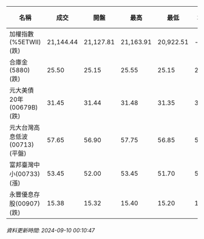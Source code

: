 | 名稱 | 成交 | 開盤 | 最高 | 最低 | 均價 | 成交金額(億) | 昨收 | 漲跌幅 | 漲跌 | 總量 | 昨量 | 振幅 |
| -------- | -------- | -------- | -------- |-------- | -------- | -------- |-------- |-------- |-------- | -------- | -------- |-------- |
|加權指數(%5ETWII) (跌)|21,144.44|21,127.81|21,163.91|20,922.51|-|3,030.73|21,435.19|1.36%|290.75|7,739,236|0|1.13%|
|合庫金(5880) (跌)|25.50|25.15|25.55|25.15|25.30|2.69|25.70|0.78%|0.20|10,652|6,780|1.56%|
|元大美債20年(00679B) (跌)|31.45|31.44|31.48|31.35|31.44|15.36|31.53|0.25%|0.08|48,850|88,339|0.41%|
|元大台灣高息低波(00713) (平盤)|57.65|56.90|57.75|56.85|57.29|8.13|57.65|0.00%|0.00|14,197|10,427|1.56%|
|富邦臺灣中小(00733) (漲)|53.45|52.00|53.45|51.70|52.82|0.781|53.00|0.85%|0.45|1,479|1,123|3.30%|
|永豐優息存股(00907) (跌)|15.38|15.32|15.40|15.20|15.29|0.447|15.54|1.03%|0.16|2,919|2,015|1.29%|
###### 資料更新時間: 2024-09-10 00:10:47
